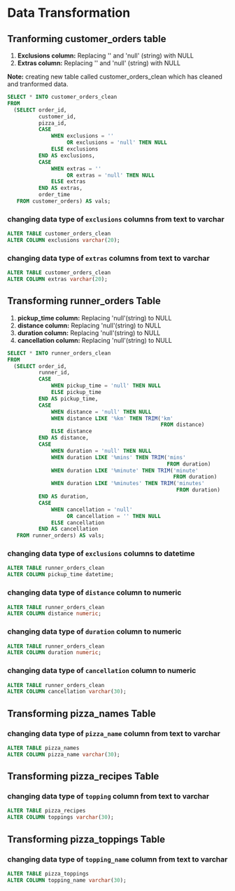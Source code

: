 # Data Transformation #

## Tranforming customer_orders table ##
1. **Exclusions column:** Replacing '' and 'null' (string) with NULL
2. **Extras column:** Replacing '' and 'null' (string) with NULL

**Note:** creating new table called customer_orders_clean which has cleaned and tranformed data.

````sql
SELECT * INTO customer_orders_clean
FROM
  (SELECT order_id,
          customer_id,
          pizza_id,
          CASE
              WHEN exclusions = ''
                   OR exclusions = 'null' THEN NULL
              ELSE exclusions
          END AS exclusions,
          CASE
              WHEN extras = ''
                   OR extras = 'null' THEN NULL
              ELSE extras
          END AS extras,
          order_time
   FROM customer_orders) AS vals; 
````

### changing data type of `exclusions` columns from text to varchar ###
````sql
ALTER TABLE customer_orders_clean
ALTER COLUMN exclusions varchar(20);
````

### changing data type of `extras` columns from text to varchar ###
````sql
ALTER TABLE customer_orders_clean
ALTER COLUMN extras varchar(20);
````


## Transforming runner_orders Table ##
1. **pickup_time column:** Replacing 'null'(string) to NULL
2. **distance column:** Replacing 'null'(string) to NULL
3. **duration column:** Replacing 'null'(string) to NULL
4. **cancellation column:** Replacing 'null'(string) to NULL


````sql
SELECT * INTO runner_orders_clean
FROM
  (SELECT order_id,
          runner_id,
          CASE
              WHEN pickup_time = 'null' THEN NULL
              ELSE pickup_time
          END AS pickup_time,
          CASE
              WHEN distance = 'null' THEN NULL
              WHEN distance LIKE '%km' THEN TRIM('km'
                                                 FROM distance)
              ELSE distance
          END AS distance,
          CASE
              WHEN duration = 'null' THEN NULL
              WHEN duration LIKE '%mins' THEN TRIM('mins'
                                                   FROM duration)
              WHEN duration LIKE '%minute' THEN TRIM('minute'
                                                     FROM duration)
              WHEN duration LIKE '%minutes' THEN TRIM('minutes'
                                                      FROM duration)
          END AS duration,
          CASE
              WHEN cancellation = 'null'
                   OR cancellation = '' THEN NULL
              ELSE cancellation
          END AS cancellation
   FROM runner_orders) AS vals;
````

### changing data type of `exclusions` columns to datetime ###

````sql
ALTER TABLE runner_orders_clean
ALTER COLUMN pickup_time datetime;
````

### changing data type of `distance` column to numeric ###

````sql
ALTER TABLE runner_orders_clean
ALTER COLUMN distance numeric;
````

### changing data type of `duration` column to numeric ###

````sql
ALTER TABLE runner_orders_clean
ALTER COLUMN duration numeric;
````

### changing data type of `cancellation` column to numeric ###


````sql
ALTER TABLE runner_orders_clean
ALTER COLUMN cancellation varchar(30);
````

## Transforming pizza_names Table ##

### changing data type of `pizza_name` column from text to varchar ###
 
 ````sql
ALTER TABLE pizza_names
ALTER COLUMN pizza_name varchar(30);
````

## Transforming pizza_recipes Table ##
 
### changing data type of `topping` column from text to varchar ###

````sql
ALTER TABLE pizza_recipes
ALTER COLUMN toppings varchar(30);
````

## Transforming pizza_toppings Table ##
 
### changing data type of `topping_name` column from text to varchar ###


````sql
ALTER TABLE pizza_toppings
ALTER COLUMN topping_name varchar(30);
````


